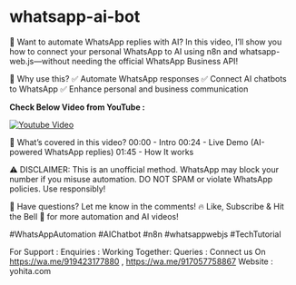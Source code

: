 # whatsapp-ai-bot

📲 Want to automate WhatsApp replies with AI? In this video, I’ll show you how to connect your personal WhatsApp to AI using n8n and whatsapp-web.js—without needing the official WhatsApp Business API!

🔹 Why use this?
✅ Automate WhatsApp responses
✅ Connect AI chatbots to WhatsApp
✅ Enhance personal and business communication

**Check Below Video from YouTube :**

[![Youtube Video](https://img.youtube.com/vi/YO09q0rP0Yw/0.jpg)](https://www.youtube.com/watch?v=YO09q0rP0Yw)

🚀 What’s covered in this video?
00:00 - Intro
00:24 - Live Demo (AI-powered WhatsApp replies)
01:45 - How It works


⚠️ DISCLAIMER: This is an unofficial method. WhatsApp may block your number if you misuse automation. DO NOT SPAM or violate WhatsApp policies. Use responsibly!

💬 Have questions? Let me know in the comments!
🔥 Like, Subscribe & Hit the Bell 🔔 for more automation and AI videos!

#WhatsAppAutomation #AIChatbot #n8n #whatsappwebjs #TechTutorial

For Support : Enquiries : Working Together: Queries : Connect us On 
https://wa.me/919423177880 , https://wa.me/917057758867
Website : yohita.com
